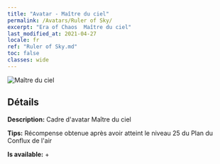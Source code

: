 ```yaml
---
title: "Avatar - Maître du ciel"
permalink: /Avatars/Ruler of Sky/
excerpt: "Era of Chaos  Maître du ciel"
last_modified_at: 2021-04-27
locale: fr
ref: "Ruler of Sky.md"
toc: false
classes: wide
---
```

 ![Maître du ciel](/images/a/avatarFrame_41.png)

## Détails

 **Description:** Cadre d'avatar Maître du ciel 

 **Tips:** Récompense obtenue après avoir atteint le niveau 25 du Plan du Conflux de l'air 

 **Is available:**  + 

